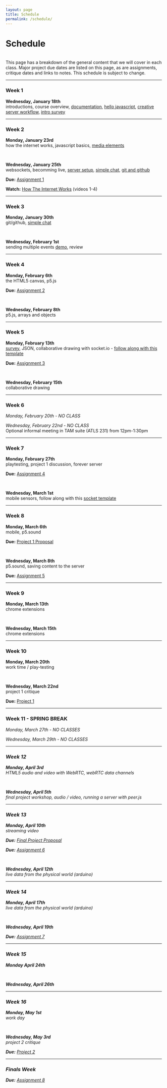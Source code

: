 ```yaml
---
layout: page
title: Schedule
permalink: /schedule/
---
```



# Schedule

<br>
This page has a breakdown of the general content that we will cover in each class. Major project due dates are listed on this page, as are assignments, critique dates and links to notes. This schedule is subject to change.


<hr>


### Week 1
<span class="ass">**Wednesday, January 18th**</span> <br> introductions, course overview, <span class="link">[documentation](/rtw-s17/blogs)</span>, <span class="link">[hello javascript](/rtw-s17/js101)</span>, <span class="link">[creative server workflow](/rtw-s17/creative)</span>, <span class="link">[intro survey](https://docs.google.com/a/colorado.edu/forms/d/e/1FAIpQLSdZzXygwWHYUm1ahCp5pHHhdaoTC1gxYZDl8iEwFFO3R7UYWA/viewform)</span>

<hr>

### Week 2
<span class="ass">**Monday, January 23rd**</span> <br> how the internet works, javascript basics, <span class="link">[media elements](/rtw-s17/media)</span>

<br>

<span class="ass">**Wednesday, January 25th**</span> <br> websockets, becomming live, <span class="link">[server setup](/rtw-s17/setup)</span>, <span class="link">[simple chat](/rtw-s17/simple-chat)</span>, <span class="link">[git and github](/rtw-s17/github)</span>

<span class="due"><i class="fa fa-star-o" aria-hidden="true"></i>**Due:**</span> <span class="link">[Assignment 1](/rtw-s17/assignment-1)</span>

<span class="due"><i class="fa fa-hand-o-right" aria-hidden="true"></i>**Watch:**</span> <span class="link">[How The Internet Works](https://www.khanacademy.org/computing/computer-science/internet-intro#internet-works-intro)</span> (videos 1-4)

<hr>

### Week 3
<span class="ass">**Monday, January 30th**</span> <br> git/github, <span class="link">[simple chat](/rtw-s17/simple-chat)</span>

<br>

<span class="ass">**Wednesday, February 1st**</span> <br> sending multiple events <span class="link">[demo](../img/many-messages-template.zip)</span>, review

<hr>

### Week 4
<span class="ass">**Monday, February 6th**</span> <br> the HTML5 canvas, p5.js

<span class="due"><i class="fa fa-star-o" aria-hidden="true"></i>**Due:**</span> <span class="ass">[Assignment 2](/rtw-s17/assignment-2)</span>

<br>

<span class="ass">**Wednesday, February 8th**</span> <br> p5.js, arrays and objects

<hr>

### Week 5
<span class="ass">**Monday, February 13th**</span> <br> <span class="link">[survey](https://docs.google.com/forms/d/e/1FAIpQLSd30aiktRl9lDR0MM6JkulD4Nf8tFbw5sPX8bJMr0fMJaXx0Q/viewform)</span>, JSON, collaborative drawing with socket.io - <span class="link">[follow along with this template](../img/socket-drawing-template.zip)</span>

<span class="due"><i class="fa fa-star-o" aria-hidden="true"></i>**Due:**</span> <span class="ass">[Assignment 3](/rtw-s17/assignment-3)</span>

<br>

<span class="ass">**Wednesday, February 15th**</span> <br> collaborative drawing

<hr>

### Week 6
<i>Monday, February 20th - NO CLASS</i>

<i>Wednesday, February 22nd - NO CLASS</i><br>
Optional informal meeting in TAM suite (ATLS 231) from 12pm-1:30pm

<hr>

### Week 7
<span class="ass">**Monday, February 27th**</span><br> playtesting, project 1 discussion, forever server

<span class="due"><i class="fa fa-star-o" aria-hidden="true"></i>**Due:**</span> <span class="ass">[Assignment 4](/rtw-s17/assignment-4)</span>

<br>

<span class="ass">**Wednesday, March 1st**</span> <br> mobile sensors, follow along with this [socket template](../img/socket-template.zip)

<hr>

### Week 8
<span class="ass">**Monday, March 6th**</span> <br> mobile, p5.sound

<span class="due"><i class="fa fa-star-o" aria-hidden="true"></i>**Due:**</span> <span class="ass">[Project 1 Proposal](/rtw-s17/project-1)</span>

<br>

<span class="ass">**Wednesday, March 8th**</span> <br> p5.sound, saving content to the server

<span class="due"><i class="fa fa-star-o" aria-hidden="true"></i>**Due:**</span> <span class="ass">[Assignment 5]()</span>

<hr>

### Week 9
<span class="ass">**Monday, March 13th**</span> <br> chrome extensions

<!-- <span class="due"><i class="fa fa-star-o" aria-hidden="true"></i>**Due:**</span> <span class="ass">[Assignment 6]()</span> -->

<br>

<span class="ass">**Wednesday, March 15th**</span> <br> chrome extensions



<hr>

### Week 10
<span class="ass">**Monday, March 20th**</span> <br> work time / play-testing

<br>

<span class="ass">**Wednesday, March 22nd**</span> <br> project 1 critique

<span class="due"><i class="fa fa-star" aria-hidden="true"></i>**Due:**</span> <span class="ass">[Project 1](/rtw-s17/project-1)</span>
<hr>

### Week 11 - SPRING BREAK
<i>Monday, March 27th - NO CLASSES</i>

<i>Wednesday, March 29th  - NO CLASSES<i>

<hr>

### Week 12
<span class="ass">**Monday, April 3rd**</span> <br> HTML5 audio and video with WebRTC, webRTC data channels

<br>

<span class="ass">**Wednesday, April 5th**</span> <br>final project workshop, audio / video, running a server with peer.js

<hr>

### Week 13
<span class="ass">**Monday, April 10th**</span> <br> streaming video

<span class="due"><i class="fa fa-star-o" aria-hidden="true"></i>**Due:**</span> <span class="ass">[Final Project Proposal]()</span>

<span class="due"><i class="fa fa-star-o" aria-hidden="true"></i>**Due:**</span> <span class="ass">[Assignment 6]()</span>

<!-- <span class="due"><i class="fa fa-star-o" aria-hidden="true"></i>**Due:**</span> <span class="ass">[Assignment 8]()</span> (Book Report) -->

<br>

<span class="ass">**Wednesday, April 12th**</span> <br> live data from the physical world (arduino)

<hr>

### Week 14
<span class="ass">**Monday, April 17th**</span> <br> live data from the physical world (arduino)

<br>

<span class="ass">**Wednesday, April 19th**</span> <br>

<span class="due"><i class="fa fa-star-o" aria-hidden="true"></i>**Due:**</span> <span class="ass">[Assignment 7]()</span>

<hr>

### Week 15
<span class="ass">**Monday April 24th**</span> <br>

<br>

<span class="ass">**Wednesday, April 26th**</span> <br>

<hr>

### Week 16
<span class="ass">**Monday, May 1st**</span> <br> work day

<br>

<span class="ass">**Wednesday, May 3rd**</span> <br> project 2 critique

<span class="due"><i class="fa fa-star" aria-hidden="true"></i>**Due:**</span> <span class="ass">[Project 2]()</span>

<hr>


### Finals Week

<span class="due"><i class="fa fa-star-o" aria-hidden="true"></i>**Due:**</span> <span class="ass">[Assignment 8]()</span>